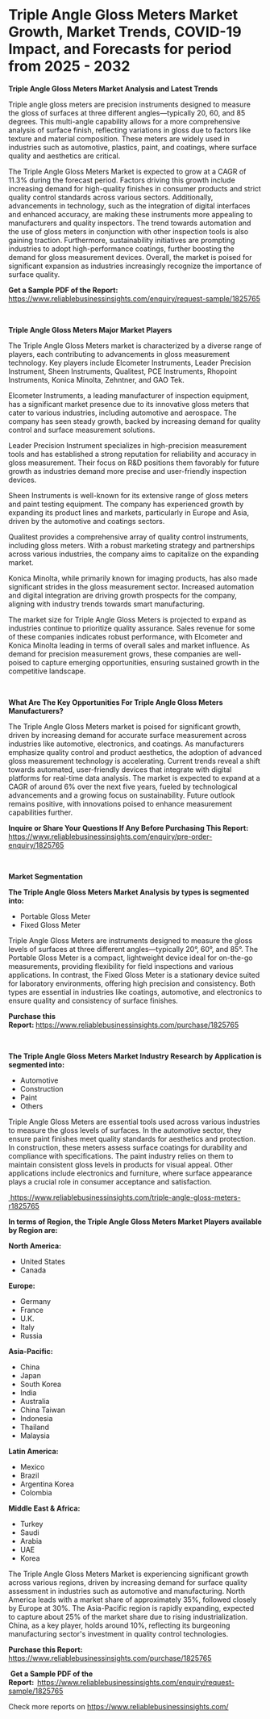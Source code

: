 <p><h1>Triple Angle Gloss Meters Market Growth, Market Trends, COVID-19 Impact, and Forecasts for period from 2025 - 2032</h1></p><p><strong>Triple Angle Gloss Meters Market Analysis and Latest Trends</strong></p>
<p><p>Triple angle gloss meters are precision instruments designed to measure the gloss of surfaces at three different angles—typically 20, 60, and 85 degrees. This multi-angle capability allows for a more comprehensive analysis of surface finish, reflecting variations in gloss due to factors like texture and material composition. These meters are widely used in industries such as automotive, plastics, paint, and coatings, where surface quality and aesthetics are critical.</p><p>The Triple Angle Gloss Meters Market is expected to grow at a CAGR of 11.3% during the forecast period. Factors driving this growth include increasing demand for high-quality finishes in consumer products and strict quality control standards across various sectors. Additionally, advancements in technology, such as the integration of digital interfaces and enhanced accuracy, are making these instruments more appealing to manufacturers and quality inspectors. The trend towards automation and the use of gloss meters in conjunction with other inspection tools is also gaining traction. Furthermore, sustainability initiatives are prompting industries to adopt high-performance coatings, further boosting the demand for gloss measurement devices. Overall, the market is poised for significant expansion as industries increasingly recognize the importance of surface quality.</p></p>
<p><strong>Get a Sample PDF of the Report:&nbsp;</strong> <a href="https://www.reliablebusinessinsights.com/enquiry/request-sample/1825765?utm_campaign=2280&utm_medium=2&utm_source=Github&utm_content=ia&utm_term=28022025&utm_id=triple-angle-gloss-meters">https://www.reliablebusinessinsights.com/enquiry/request-sample/1825765</a></p>
<p>&nbsp;</p>
<p><strong>Triple Angle Gloss Meters Major Market Players</strong></p>
<p><p>The Triple Angle Gloss Meters market is characterized by a diverse range of players, each contributing to advancements in gloss measurement technology. Key players include Elcometer Instruments, Leader Precision Instrument, Sheen Instruments, Qualitest, PCE Instruments, Rhopoint Instruments, Konica Minolta, Zehntner, and GAO Tek.</p><p>Elcometer Instruments, a leading manufacturer of inspection equipment, has a significant market presence due to its innovative gloss meters that cater to various industries, including automotive and aerospace. The company has seen steady growth, backed by increasing demand for quality control and surface measurement solutions.</p><p>Leader Precision Instrument specializes in high-precision measurement tools and has established a strong reputation for reliability and accuracy in gloss measurement. Their focus on R&D positions them favorably for future growth as industries demand more precise and user-friendly inspection devices.</p><p>Sheen Instruments is well-known for its extensive range of gloss meters and paint testing equipment. The company has experienced growth by expanding its product lines and markets, particularly in Europe and Asia, driven by the automotive and coatings sectors.</p><p>Qualitest provides a comprehensive array of quality control instruments, including gloss meters. With a robust marketing strategy and partnerships across various industries, the company aims to capitalize on the expanding market.</p><p>Konica Minolta, while primarily known for imaging products, has also made significant strides in the gloss measurement sector. Increased automation and digital integration are driving growth prospects for the company, aligning with industry trends towards smart manufacturing.</p><p>The market size for Triple Angle Gloss Meters is projected to expand as industries continue to prioritize quality assurance. Sales revenue for some of these companies indicates robust performance, with Elcometer and Konica Minolta leading in terms of overall sales and market influence. As demand for precision measurement grows, these companies are well-poised to capture emerging opportunities, ensuring sustained growth in the competitive landscape.</p></p>
<p>&nbsp;</p>
<p><strong>What Are The Key Opportunities For Triple Angle Gloss Meters Manufacturers?</strong></p>
<p><p>The Triple Angle Gloss Meters market is poised for significant growth, driven by increasing demand for accurate surface measurement across industries like automotive, electronics, and coatings. As manufacturers emphasize quality control and product aesthetics, the adoption of advanced gloss measurement technology is accelerating. Current trends reveal a shift towards automated, user-friendly devices that integrate with digital platforms for real-time data analysis. The market is expected to expand at a CAGR of around 6% over the next five years, fueled by technological advancements and a growing focus on sustainability. Future outlook remains positive, with innovations poised to enhance measurement capabilities further.</p></p>
<p><strong>Inquire or Share Your Questions If Any Before Purchasing This Report:</strong> <a href="https://www.reliablebusinessinsights.com/enquiry/pre-order-enquiry/1825765?utm_campaign=2280&utm_medium=2&utm_source=Github&utm_content=ia&utm_term=28022025&utm_id=triple-angle-gloss-meters">https://www.reliablebusinessinsights.com/enquiry/pre-order-enquiry/1825765</a></p>
<p>&nbsp;</p>
<p><strong>Market Segmentation</strong></p>
<p><strong>The Triple Angle Gloss Meters Market Analysis by types is segmented into:</strong></p>
<p><ul><li>Portable Gloss Meter</li><li>Fixed Gloss Meter</li></ul></p>
<p><p>Triple Angle Gloss Meters are instruments designed to measure the gloss levels of surfaces at three different angles—typically 20°, 60°, and 85°. The Portable Gloss Meter is a compact, lightweight device ideal for on-the-go measurements, providing flexibility for field inspections and various applications. In contrast, the Fixed Gloss Meter is a stationary device suited for laboratory environments, offering high precision and consistency. Both types are essential in industries like coatings, automotive, and electronics to ensure quality and consistency of surface finishes.</p></p>
<p><strong>Purchase this Report:&nbsp;</strong><a href="https://www.reliablebusinessinsights.com/purchase/1825765?utm_campaign=2280&utm_medium=2&utm_source=Github&utm_content=ia&utm_term=28022025&utm_id=triple-angle-gloss-meters">https://www.reliablebusinessinsights.com/purchase/1825765</a></p>
<p>&nbsp;</p>
<p><strong>The Triple Angle Gloss Meters Market Industry Research by Application is segmented into:</strong></p>
<p><ul><li>Automotive</li><li>Construction</li><li>Paint</li><li>Others</li></ul></p>
<p><p>Triple Angle Gloss Meters are essential tools used across various industries to measure the gloss levels of surfaces. In the automotive sector, they ensure paint finishes meet quality standards for aesthetics and protection. In construction, these meters assess surface coatings for durability and compliance with specifications. The paint industry relies on them to maintain consistent gloss levels in products for visual appeal. Other applications include electronics and furniture, where surface appearance plays a crucial role in consumer acceptance and satisfaction.</p></p>
<p><a href="https://www.reliablebusinessinsights.com/triple-angle-gloss-meters-r1825765?utm_campaign=2280&utm_medium=2&utm_source=Github&utm_content=ia&utm_term=28022025&utm_id=triple-angle-gloss-meters">&nbsp;https://www.reliablebusinessinsights.com/triple-angle-gloss-meters-r1825765</a></p>
<p><strong>In terms of Region, the Triple Angle Gloss Meters Market Players available by Region are:</strong></p>
<p>
    <p> <strong> North America: </strong>
        <ul>
            <li>United States</li>
            <li>Canada</li>
        </ul>
        </p> 
    <p> <strong> Europe: </strong>
        <ul>
            <li>Germany</li>
            <li>France</li>
            <li>U.K.</li>
            <li>Italy</li>
            <li>Russia</li>
        </ul>
        </p> 
    <p> <strong> Asia-Pacific: </strong>
        <ul>
            <li>China</li>
            <li>Japan</li>
            <li>South Korea</li>
            <li>India</li>
            <li>Australia</li>
            <li>China Taiwan</li>
            <li>Indonesia</li>
            <li>Thailand</li>
            <li>Malaysia</li>
        </ul>
        </p> 
    <p> <strong> Latin America: </strong>
        <ul>
            <li>Mexico</li>
            <li>Brazil</li>
            <li>Argentina Korea</li>
            <li>Colombia</li>
        </ul>
        </p> 
    <p> <strong> Middle East & Africa: </strong>
        <ul>
            <li>Turkey</li>
            <li>Saudi</li>
            <li>Arabia</li>
            <li>UAE</li>
            <li>Korea</li>
        </ul>
    </p>
    </p>
<p><p>The Triple Angle Gloss Meters Market is experiencing significant growth across various regions, driven by increasing demand for surface quality assessment in industries such as automotive and manufacturing. North America leads with a market share of approximately 35%, followed closely by Europe at 30%. The Asia-Pacific region is rapidly expanding, expected to capture about 25% of the market share due to rising industrialization. China, as a key player, holds around 10%, reflecting its burgeoning manufacturing sector's investment in quality control technologies.</p></p>
<p><strong>Purchase this Report: </strong><a href="https://www.reliablebusinessinsights.com/purchase/1825765?utm_campaign=2280&utm_medium=2&utm_source=Github&utm_content=ia&utm_term=28022025&utm_id=triple-angle-gloss-meters">https://www.reliablebusinessinsights.com/purchase/1825765</a></p>
<p>&nbsp;<strong>Get a Sample PDF of the Report:&nbsp;&nbsp;</strong><a href="https://www.reliablebusinessinsights.com/enquiry/request-sample/1825765?utm_campaign=2280&utm_medium=2&utm_source=Github&utm_content=ia&utm_term=28022025&utm_id=triple-angle-gloss-meters">https://www.reliablebusinessinsights.com/enquiry/request-sample/1825765</a></p>
<p><strong></strong></p>
<p>Check more reports on <a href="https://www.reliablebusinessinsights.com/?utm_campaign=2280&utm_medium=2&utm_source=Github&utm_content=ia&utm_term=28022025&utm_id=triple-angle-gloss-meters">https://www.reliablebusinessinsights.com/</a></p>